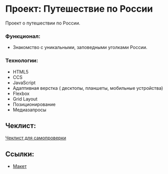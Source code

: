 # Проект: Путешествие по России

Проект о путешествии по России.

### Функционал:
+ Знакомство с уникальными, заповедными уголками России.


### Технологии:
+ HTML5
+ CCS
+ JavaScript
+ Адаптивная верстка ( десктопы, планшеты, мобильные устройства)
+ Flexbox
+ Grid Layout
+ Позиционирование
+ Медиазапросы

## Чеклист:
[Чеклист для самопроверки](https://code.s3.yandex.net/web-developer/checklists-pdf/new-program/checklist-3.pdf)

## Ссылки:
- [Макет](https://www.figma.com/file/5S2WSbEFL6awjVWJ0NWL8Q/Sprint-3_-Russia-_-desktop-mobile?node-id=28503%3A0)

